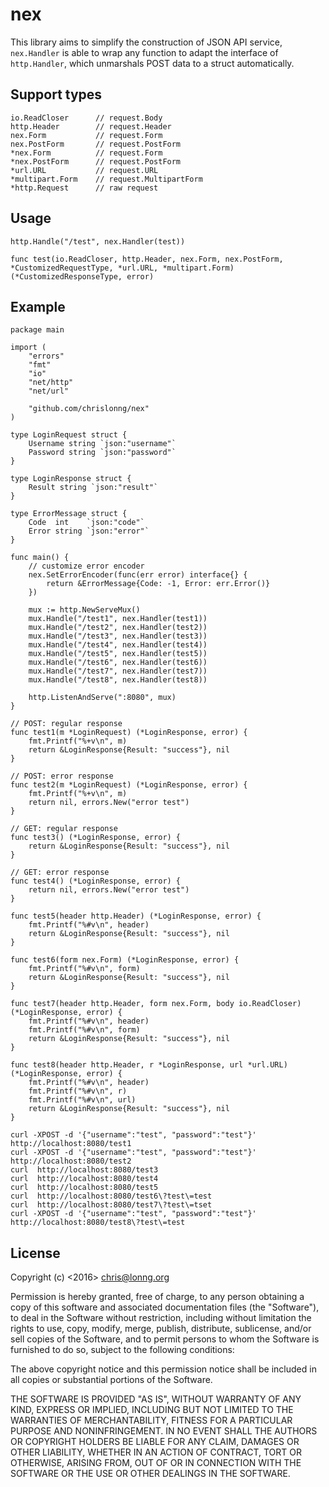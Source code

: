 # nex
This library aims to simplify the construction of JSON API service,
`nex.Handler` is able to wrap any function to adapt the interface of
`http.Handler`, which unmarshals POST data to a struct automatically.

## Support types
```
io.ReadCloser      // request.Body
http.Header        // request.Header
nex.Form           // request.Form
nex.PostForm       // request.PostForm
*nex.Form          // request.Form
*nex.PostForm      // request.PostForm
*url.URL           // request.URL
*multipart.Form    // request.MultipartForm
*http.Request      // raw request
```

## Usage
```
http.Handle("/test", nex.Handler(test))

func test(io.ReadCloser, http.Header, nex.Form, nex.PostForm, *CustomizedRequestType, *url.URL, *multipart.Form) (*CustomizedResponseType, error)
```

## Example
```
package main

import (
	"errors"
	"fmt"
	"io"
	"net/http"
	"net/url"

	"github.com/chrislonng/nex"
)

type LoginRequest struct {
	Username string `json:"username"`
	Password string `json:"password"`
}

type LoginResponse struct {
	Result string `json:"result"`
}

type ErrorMessage struct {
	Code  int    `json:"code"`
	Error string `json:"error"`
}

func main() {
	// customize error encoder
	nex.SetErrorEncoder(func(err error) interface{} {
		return &ErrorMessage{Code: -1, Error: err.Error()}
	})

	mux := http.NewServeMux()
	mux.Handle("/test1", nex.Handler(test1))
	mux.Handle("/test2", nex.Handler(test2))
	mux.Handle("/test3", nex.Handler(test3))
	mux.Handle("/test4", nex.Handler(test4))
	mux.Handle("/test5", nex.Handler(test5))
	mux.Handle("/test6", nex.Handler(test6))
	mux.Handle("/test7", nex.Handler(test7))
	mux.Handle("/test8", nex.Handler(test8))

	http.ListenAndServe(":8080", mux)
}

// POST: regular response
func test1(m *LoginRequest) (*LoginResponse, error) {
	fmt.Printf("%+v\n", m)
	return &LoginResponse{Result: "success"}, nil
}

// POST: error response
func test2(m *LoginRequest) (*LoginResponse, error) {
	fmt.Printf("%+v\n", m)
	return nil, errors.New("error test")
}

// GET: regular response
func test3() (*LoginResponse, error) {
	return &LoginResponse{Result: "success"}, nil
}

// GET: error response
func test4() (*LoginResponse, error) {
	return nil, errors.New("error test")
}

func test5(header http.Header) (*LoginResponse, error) {
	fmt.Printf("%#v\n", header)
	return &LoginResponse{Result: "success"}, nil
}

func test6(form nex.Form) (*LoginResponse, error) {
	fmt.Printf("%#v\n", form)
	return &LoginResponse{Result: "success"}, nil
}

func test7(header http.Header, form nex.Form, body io.ReadCloser) (*LoginResponse, error) {
	fmt.Printf("%#v\n", header)
	fmt.Printf("%#v\n", form)
	return &LoginResponse{Result: "success"}, nil
}

func test8(header http.Header, r *LoginResponse, url *url.URL) (*LoginResponse, error) {
	fmt.Printf("%#v\n", header)
	fmt.Printf("%#v\n", r)
	fmt.Printf("%#v\n", url)
	return &LoginResponse{Result: "success"}, nil
}
```

```
curl -XPOST -d '{"username":"test", "password":"test"}' http://localhost:8080/test1
curl -XPOST -d '{"username":"test", "password":"test"}' http://localhost:8080/test2
curl  http://localhost:8080/test3
curl  http://localhost:8080/test4
curl  http://localhost:8080/test5
curl  http://localhost:8080/test6\?test\=test
curl  http://localhost:8080/test7\?test\=tset
curl -XPOST -d '{"username":"test", "password":"test"}' http://localhost:8080/test8\?test\=test
```

## License
Copyright (c) <2016> <chris@lonng.org>


Permission is hereby granted, free of charge, to any person obtaining a copy of 
this software and associated documentation files (the "Software"), to deal in 
the Software without restriction, including without limitation the rights to use, 
copy, modify, merge, publish, distribute, sublicense, and/or sell copies of the 
Software, and to permit persons to whom the Software is furnished to do so, subject 
to the following conditions:

The above copyright notice and this permission notice shall be included in all 
copies or substantial portions of the Software.

THE SOFTWARE IS PROVIDED "AS IS", WITHOUT WARRANTY OF ANY KIND, EXPRESS OR IMPLIED, 
INCLUDING BUT NOT LIMITED TO THE WARRANTIES OF MERCHANTABILITY, FITNESS FOR A 
PARTICULAR PURPOSE AND NONINFRINGEMENT. IN NO EVENT SHALL THE AUTHORS OR COPYRIGHT 
HOLDERS BE LIABLE FOR ANY CLAIM, DAMAGES OR OTHER LIABILITY, WHETHER IN AN ACTION 
OF CONTRACT, TORT OR OTHERWISE, ARISING FROM, OUT OF OR IN CONNECTION WITH THE 
SOFTWARE OR THE USE OR OTHER DEALINGS IN THE SOFTWARE.
